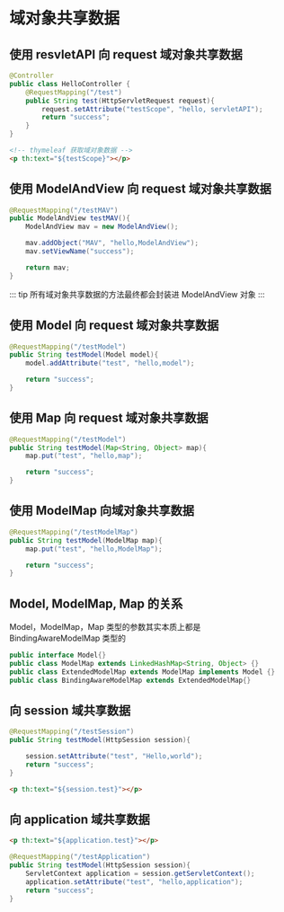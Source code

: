 # 域对象共享数据

## 使用 resvletAPI 向 request 域对象共享数据

```java
@Controller
public class HelloController {
    @RequestMapping("/test")
    public String test(HttpServletRequest request){
        request.setAttribute("testScope", "hello, servletAPI");
        return "success";
    }
}
```

```html
<!-- thymeleaf 获取域对象数据 -->
<p th:text="${testScope}"></p>
```

## 使用 ModelAndView 向 request 域对象共享数据

```java
@RequestMapping("/testMAV")
public ModelAndView testMAV(){
    ModelAndView mav = new ModelAndView();

    mav.addObject("MAV", "hello,ModelAndView");
    mav.setViewName("success");

    return mav;
}
```

::: tip
所有域对象共享数据的方法最终都会封装进 ModelAndView 对象
:::

## 使用 Model 向 request 域对象共享数据


```java
@RequestMapping("/testModel")
public String testModel(Model model){
    model.addAttribute("test", "hello,model");

    return "success";
}
```

## 使用 Map 向 request 域对象共享数据

```java
@RequestMapping("/testModel")
public String testModel(Map<String, Object> map){
    map.put("test", "hello,map");

    return "success";
}
```

## 使用 ModelMap 向域对象共享数据

```java
@RequestMapping("/testModelMap")
public String testModel(ModelMap map){
    map.put("test", "hello,ModelMap");

    return "success";
}
```

## Model, ModelMap, Map 的关系

Model，ModelMap，Map 类型的参数其实本质上都是 BindingAwareModelMap 类型的

```java
public interface Model{}
public class ModelMap extends LinkedHashMap<String, Object> {}
public class ExtendedModelMap extends ModelMap implements Model {}
public class BindingAwareModelMap extends ExtendedModelMap{}
```

## 向 session 域共享数据

```java
@RequestMapping("/testSession")
public String testModel(HttpSession session){

    session.setAttribute("test", "Hello,world");
    return "success";
}
```

```html
<p th:text="${session.test}"></p>
```

## 向 application 域共享数据

```html
<p th:text="${application.test}"></p>
```

```java
@RequestMapping("/testApplication")
public String testModel(HttpSession session){
    ServletContext application = session.getServletContext();
    application.setAttribute("test", "hello,application");
    return "success";
}
```


